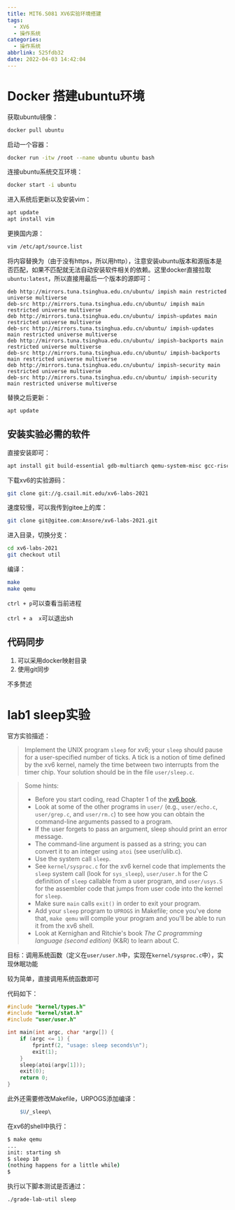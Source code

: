 ```yaml
---
title: MIT6.S081 XV6实验环境搭建
tags:
  - XV6
  - 操作系统
categories:
  - 操作系统
abbrlink: 525fdb32
date: 2022-04-03 14:42:04
---
```


# Docker 搭建ubuntu环境

获取ubuntu镜像：

```bash
docker pull ubuntu
```

启动一个容器：

```bash
docker run -itw /root --name ubuntu ubuntu bash
```

连接ubuntu系统交互环境：

```bash
docker start -i ubuntu
```

进入系统后更新以及安装vim：

```bash
apt update
apt install vim
```

更换国内源：

```bash
vim /etc/apt/source.list
```

将内容替换为（由于没有https，所以用http），注意安装ubuntu版本和源版本是否匹配，如果不匹配就无法自动安装软件相关的依赖。这里docker直接拉取`ubuntu:latest`，所以直接用最后一个版本的源即可：

```
deb http://mirrors.tuna.tsinghua.edu.cn/ubuntu/ impish main restricted universe multiverse
deb-src http://mirrors.tuna.tsinghua.edu.cn/ubuntu/ impish main restricted universe multiverse
deb http://mirrors.tuna.tsinghua.edu.cn/ubuntu/ impish-updates main restricted universe multiverse
deb-src http://mirrors.tuna.tsinghua.edu.cn/ubuntu/ impish-updates main restricted universe multiverse
deb http://mirrors.tuna.tsinghua.edu.cn/ubuntu/ impish-backports main restricted universe multiverse
deb-src http://mirrors.tuna.tsinghua.edu.cn/ubuntu/ impish-backports main restricted universe multiverse
deb http://mirrors.tuna.tsinghua.edu.cn/ubuntu/ impish-security main restricted universe multiverse
deb-src http://mirrors.tuna.tsinghua.edu.cn/ubuntu/ impish-security main restricted universe multiverse
```

替换之后更新：

```bash
apt update
```

## 安装实验必需的软件

直接安装即可：

```bash
apt install git build-essential gdb-multiarch qemu-system-misc gcc-riscv64-linux-gnu binutils-riscv64-linux-gnu 
```

下载xv6的实验源码：

```bash
git clone git://g.csail.mit.edu/xv6-labs-2021
```

速度较慢，可以我传到gitee上的库：

```bash
git clone git@gitee.com:Ansore/xv6-labs-2021.git
```

进入目录，切换分支：

```bash
cd xv6-labs-2021
git checkout util
```

编译：

```bash
make
make qemu
```

`ctrl + p`可以查看当前进程

`ctrl + a  x`可以退出sh

## 代码同步

1. 可以采用docker映射目录
2. 使用git同步

不多赘述

# lab1 sleep实验

官方实验描述：

> Implement the UNIX program `sleep` for xv6; your `sleep` should pause for a user-specified number of ticks. A tick is a notion of time defined by the xv6 kernel, namely the time between two interrupts from the timer chip. Your solution should be in the file `user/sleep.c`.

> Some hints:
>
> - Before you start coding, read Chapter 1 of the [xv6 book](https://pdos.csail.mit.edu/6.S081/2021/xv6/book-riscv-rev2.pdf).
> - Look at some of the other programs in `user/` (e.g., `user/echo.c`, `user/grep.c`, and `user/rm.c`) to see how you can obtain the command-line arguments passed to a program.
> - If the user forgets to pass an argument, sleep should print an error message.
> - The command-line argument is passed as a string; you can convert it to an integer using `atoi` (see user/ulib.c).
> - Use the system call `sleep`.
> - See `kernel/sysproc.c` for the xv6 kernel code that implements the `sleep` system call (look for `sys_sleep`), `user/user.h` for the C definition of `sleep` callable from a user program, and `user/usys.S` for the assembler code that jumps from user code into the kernel for `sleep`.
> - Make sure `main` calls `exit()` in order to exit your program.
> - Add your `sleep` program to `UPROGS` in Makefile; once you've done that, `make qemu` will compile your program and you'll be able to run it from the xv6 shell.
> - Look at Kernighan and Ritchie's book *The C programming language (second edition)* (K&R) to learn about C.

目标：调用系统函数（定义在`user/user.h`中，实现在`kernel/sysproc.c`中），实现休眠功能

较为简单，直接调用系统函数即可

代码如下：

```c
#include "kernel/types.h"
#include "kernel/stat.h"
#include "user/user.h"

int main(int argc, char *argv[]) {
    if (argc <= 1) {
        fprintf(2, "usage: sleep seconds\n");
        exit(1);
    }
    sleep(atoi(argv[1]));
    exit(0);
    return 0;
}
```

此外还需要修改Makefile，URPOGS添加编译：

```makefile
	$U/_sleep\
```

在xv6的shell中执行：

```bash
$ make qemu
...
init: starting sh
$ sleep 10
(nothing happens for a little while)
$
```

执行以下脚本测试是否通过：

```bash
./grade-lab-util sleep
```

